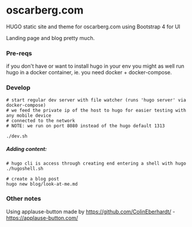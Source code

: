 # oscarberg.com

HUGO static site and theme for oscarberg.com using Bootstrap 4 for UI

Landing page and blog pretty much.

### Pre-reqs
if you don't have or want to install hugo in your env you might as well run hugo in a docker container, ie. you need docker + docker-compose.

### Develop
```
# start regular dev server with file watcher (runs 'hugo server' via docker-compose)
# we feed the private ip of the host to hugo for easier testing with any mobile device
# connected to the network
# NOTE: we run on port 8080 instead of the hugo default 1313

./dev.sh

```
##### Adding content:
```
# hugo cli is access through creating end entering a shell with hugo
./hugoshell.sh

# create a blog post
hugo new blog/look-at-me.md
```

### Other notes
Using applause-button made by https://github.com/ColinEberhardt/ - https://applause-button.com/